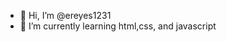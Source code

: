 - 👋 Hi, I’m @ereyes1231
- 🌱 I’m currently learning html,css, and javascript


<!---
ereyes1231/ereyes1231 is a ✨ special ✨ repository because its `README.md` (this file) appears on your GitHub profile.
You can click the Preview link to take a look at your changes.
--->
